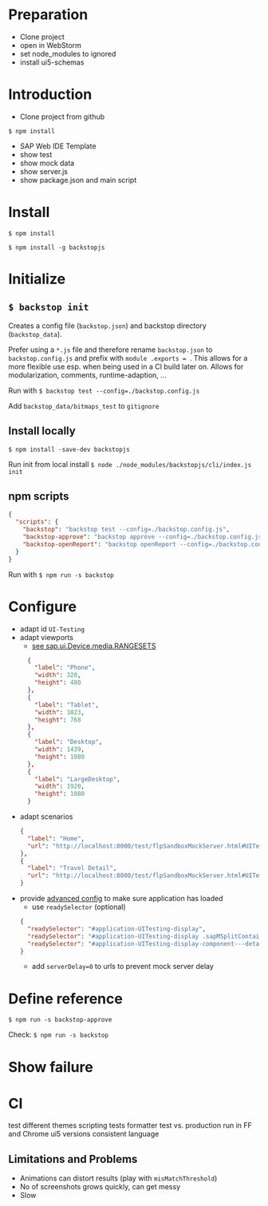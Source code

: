 # Preparation

* Clone project
* open in WebStorm
* set node_modules to ignored
* install ui5-schemas


# Introduction

* Clone project from github

`$ npm install`

* SAP Web IDE Template
* show test
* show mock data
* show server.js
* show package.json and main script


# Install

`$ npm install`

`$ npm install -g backstopjs` 


# Initialize

## `$ backstop init`

Creates a config file (`backstop.json`) and backstop directory (`backstop_data`).

Prefer using a `*.js` file and therefore rename `backstop.json` to `backstop.config.js` and prefix with `module
.exports = `. This allows for a more flexible use esp. when being used in a CI build later on. Allows for 
modularization, comments, runtime-adaption, ...

Run with `$ backstop test --config=./backstop.config.js`

Add `backstop_data/bitmaps_test` to `gitignore`

## Install locally

`$ npm install -save-dev backstopjs`

Run init from local install
`$ node ./node_modules/backstopjs/cli/index.js init`

## npm scripts

```json
{
  "scripts": {
    "backstop": "backstop test --config=./backstop.config.js",
    "backstop-approve": "backstop approve --config=./backstop.config.js",
    "backstop-openReport": "backstop openReport --config=./backstop.config.js"
  }
}
```

Run with ``$ npm run -s backstop``


# Configure

* adapt id `UI-Testing`
* adapt viewports
  * [see sap.ui.Device.media.RANGESETS](https://sapui5.hana.ondemand.com/sdk/#docs/api/symbols/sap.ui.Device.media.RANGESETS.html)
  ```json
    {
      "label": "Phone",
      "width": 320,
      "height": 480
    },
    {
      "label": "Tablet",
      "width": 1023,
      "height": 768
    },
    {
      "label": "Desktop",
      "width": 1439,
      "height": 1080
    },
    {
      "label": "LargeDesktop",
      "width": 1920,
      "height": 1080
    }
  ```
* adapt scenarios
  ```json
  {
    "label": "Home",
    "url": "http://localhost:8000/test/flpSandboxMockServer.html#UITesting-display"
  },
  {
    "label": "Travel Detail",
    "url": "http://localhost:8000/test/flpSandboxMockServer.html#UITesting-display&/Travels/5166245"
  }
  ```
* provide [advanced config](https://github.com/garris/BackstopJS#advanced-scenarios) to make sure application has loaded
  * use `readySelector` (optional)
  ```json
  {
    "readySelector": "#application-UITesting-display",
    "readySelector": "#application-UITesting-display .sapMSplitContainerDetail",
    "readySelector": "#application-UITesting-display-component---detail"
  }
  ```
  * add `serverDelay=0` to urls to prevent mock server delay

# Define reference

`$ npm run -s backstop-approve`

Check: `$ npm run -s backstop`


# Show failure


# CI


test different themes
scripting tests
formatter
test vs. production
run in FF and Chrome
ui5 versions
consistent language



## Limitations and Problems

* Animations can distort results (play with `misMatchThreshold`)
* No of screenshots grows quickly, can get messy
* Slow
